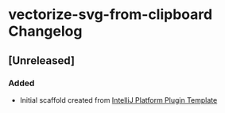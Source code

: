 <!-- Keep a Changelog guide -> https://keepachangelog.com -->

# vectorize-svg-from-clipboard Changelog

## [Unreleased]
### Added
- Initial scaffold created from [IntelliJ Platform Plugin Template](https://github.com/JetBrains/intellij-platform-plugin-template)
